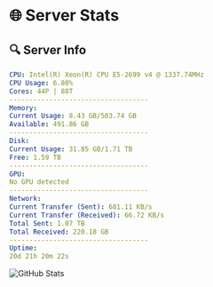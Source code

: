 # 🌐 Server Stats
## 🔍 Server Info
```yaml
CPU: Intel(R) Xeon(R) CPU E5-2699 v4 @ 1337.74MHz
CPU Usage: 6.80%
Cores: 44P | 88T
-----------------------------------
Memory:
Current Usage: 8.43 GB/503.74 GB
Available: 491.86 GB
-----------------------------------
Disk:
Current Usage: 31.85 GB/1.71 TB
Free: 1.59 TB
-----------------------------------
GPU:
No GPU detected
-----------------------------------
Network:
Current Transfer (Sent): 681.11 KB/s
Current Transfer (Received): 66.72 KB/s
Total Sent: 1.07 TB
Total Received: 220.18 GB
-----------------------------------
Uptime:
20d 21h 20m 22s
```
![GitHub Stats](https://img.shields.io/badge/Updated-2025-05-10_14:29:10-blue)